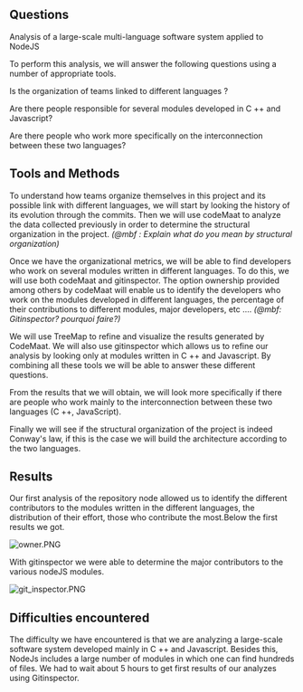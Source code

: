 ## **Questions**

Analysis of a large-scale multi-language software system applied to NodeJS

To perform this analysis, we will answer the following questions using a number of appropriate tools.

Is the organization of teams linked to different languages ?

Are there people responsible for several modules developed in C ++ and Javascript?

Are there people who work more specifically on the interconnection between these two languages?

## **Tools and Methods**

To understand how teams organize themselves in this project and its possible link with different languages, we will start by looking the history of its evolution through the commits. Then we will use codeMaat to analyze the data collected previously in order to determine the structural organization in the project. _\(@mbf : Explain what do you mean by structural organization\)_

Once we have the organizational metrics, we will be able to find developers who work on several modules written in different languages. To do this, we will use both codeMaat and gitinspector. The option ownership provided among others by codeMaat will enable us to identify the developers who work on the modules developed in different languages, the percentage of their contributions to different modules, major developers, etc .... _\(@mbf: Gitinspector? pourquoi faire?\)_

We will use TreeMap to refine and visualize the results generated by CodeMaat. We will also use gitinspector which allows us to refine our analysis by looking only at modules written in C ++ and Javascript. By combining all these tools we will be able to answer these different questions.

From the results that we will obtain, we will look more specifically if there are people who work mainly to the interconnection between these two languages \(C ++, JavaScript\).

Finally we will see if the structural organization of the project is indeed Conway's law, if this is the case we will build the architecture according to the two languages.

## **Results**

Our first analysis of the repository node allowed us to identify the different contributors to the modules written in the different languages, the distribution of their effort, those who contribute the most.Below the first results we got.

![](https://lh5.googleusercontent.com/nbqbBYfkjSSeKWFigG3NDCbrUDoJnnmeCcvPa0g-HJtdnlY9WOP2fPIZYoe7eU84sOPzo9fVxyOJuafXHS9QGTYS7sDYLQeZEKUp9rX8g8KJqBse8DJlxn4_EpUyIXLGA7TPr_s1 "owner.PNG")

With gitinspector we were able to determine the major contributors to the various nodeJS modules.

![](https://lh4.googleusercontent.com/SdkiVYnalRihGDom9g2uQrPav6FgECtLyWRLDBztR3RYpWX0-TOAwhxZdhSgDw1mG6kLunmgr_6t817bZCy-0GaYZy9fMqWyYDgeQtOglnGz6Ehi_6sDltKMDzlepOgfsmvzIjz6 "git_inspector.PNG")

## **Difficulties encountered**

The difficulty we have encountered is that we are analyzing a large-scale software system developed mainly in C ++ and Javascript. Besides this, NodeJs includes a large number of modules in which one can find hundreds of files. We had to wait about 5 hours to get first results of our analyzes using Gitinspector.

